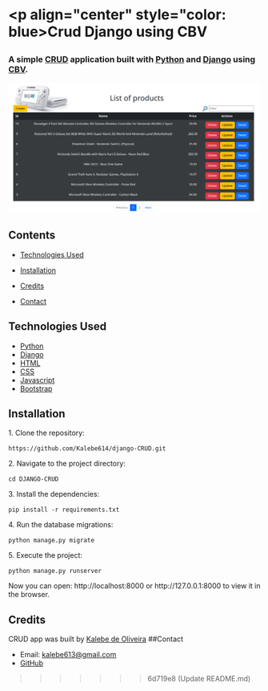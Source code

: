 # <p align="center" style="color: blue>Crud Django using CBV</p>

[crude]: https://www.codecademy.com/article/what-is-crud

[cbv]: https://docs.djangoproject.com/en/4.2/topics/class-based-views/

[django]: https://docs.djangoproject.com/en/4.2/

[python]: https://docs.python.org/3/

[html]: https://developer.mozilla.org/en-US/docs/Web/HTML

[css]: https://developer.mozilla.org/en-US/docs/Web/CSS

[javascript]: https://developer.mozilla.org/en-US/docs/Web/JavaScript

[bootstrap]: https://getbootstrap.com/

[my_github]: https://github.com/Kalebe614

### A simple [CRUD][crude] application built with [Python][python] and [Django][django] using [CBV][cbv].

![Img_Project](core/static/images/CRUDE.png)

## Contents

- [Technologies Used](#technologies-used)

- [Installation](#installation)

- [Credits](#credit)

- [Contact](contact)

## Technologies Used

- [Python][python]
- [Django][django]
- [HTML][html]
- [CSS][css]
- [Javascript][javascript]
- [Bootstrap][bootstrap]
## Installation

<p>1. Clone the repository:

```
https://github.com/Kalebe614/django-CRUD.git
```

</p>

<p>
2. Navigate to the project directory:

```
cd DJANGO-CRUD  
```
</p> 
 
<p>
3. Install the dependencies:

```
pip install -r requirements.txt
```
</p>
<p>
4. Run the database migrations:

```
python manage.py migrate
```
</p>
<p>
5. Execute the project:

```
python manage.py runserver
```
</p>
<p>
Now you can open: http://localhost:8000 or http://127.0.0.1:8000 to view it in the browser.
</p>

## Credits
CRUD app was built by [Kalebe de Oliveira][my_github]
##Contact

- Email: <a ref="mailto:kalebe613@gmail.com">kalebe613@gmail.com</a>
- [GitHub](https://github.com/Kalebe614)
>>>>>>> 6d719e8 (Update README.md)
